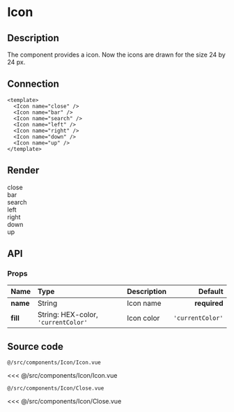 # Icon

## Description

The component provides a icon. Now the icons are drawn for the size 24 by 24 px.

## Connection

```vue
<template>
  <Icon name="close" />
  <Icon name="bar" />
  <Icon name="search" />
  <Icon name="left" />
  <Icon name="right" />
  <Icon name="down" />
  <Icon name="up" />
</template>
```

## Render

<div class="docs-icon-test__wrapper"><div class="docs-icon-test"><Icon name="close" /><span class="docs-icon-test__text">close</span></div></div>
<div class="docs-icon-test__wrapper"><div class="docs-icon-test"><Icon name="bar" /><span class="docs-icon-test__text">bar</span></div></div>
<div class="docs-icon-test__wrapper"><div class="docs-icon-test"><Icon name="search" /><span class="docs-icon-test__text">search</span></div></div>
<div class="docs-icon-test__wrapper"><div class="docs-icon-test"><Icon name="left" /><span class="docs-icon-test__text">left</span></div></div>
<div class="docs-icon-test__wrapper"><div class="docs-icon-test"><Icon name="right" /><span class="docs-icon-test__text">right</span></div></div>
<div class="docs-icon-test__wrapper"><div class="docs-icon-test"><Icon name="down" /><span class="docs-icon-test__text">down</span></div></div>
<div class="docs-icon-test__wrapper"><div class="docs-icon-test"><Icon name="up" /><span class="docs-icon-test__text">up</span></div></div>

## API

### Props
| **Name** | **Type** | **Description** | **Default** |
| :------- | :------- | :-------------- | ----------: |
| **name** | String | Icon name | **required** |
| **fill** | String: HEX-color, `'currentColor'` | Icon color | `'currentColor'` |

## Source code

<code class="nowrap">@/src/components/Icon/Icon.vue</code>

<<< @/src/components/Icon/Icon.vue

<code class="nowrap">@/src/components/Icon/Close.vue</code>

<<< @/src/components/Icon/Close.vue
